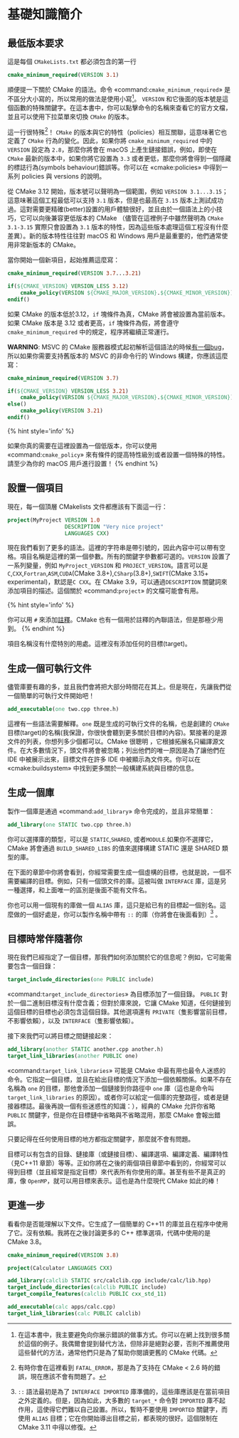 # 基礎知識簡介

## 最低版本要求

這是每個 `CMakeLists.txt` 都必須包含的第一行

```cmake
cmake_minimum_required(VERSION 3.1)
```

順便提一下關於 CMake 的語法。命令 «command:`cmake_minimum_required`»  是不區分大小寫的，所以常用的做法是使用小寫[^1]。 `VERSION` 和它後面的版本號是這個函數的特殊關鍵字。在這本書中，你可以點擊命令的名稱來查看它的官方文檔，並且可以使用下拉菜單來切換 `CMake` 的版本。

這一行很特殊[^2]！ `CMake` 的版本與它的特性（policies）相互關聯，這意味著它也定義了 `CMake` 行為的變化。因此，如果你將 `cmake_minimum_required` 中的 `VERSION` 設定為 `2.8`，那麼你將會在 macOS 上產生鏈接錯誤，例如，即使在 `CMake` 最新的版本中，如果你將它設置為 `3.3` 或者更低，那麼你將會得到一個隱藏的標誌行為(symbols behaviour)錯誤等。你可以在 «cmake:policies» 中得到一系列 policies 與 versions 的說明。

從 CMake 3.12 開始，版本號可以聲明為一個範圍，例如 `VERSION 3.1...3.15`；這意味著這個工程最低可以支持 `3.1` 版本，但是也最高在 `3.15` 版本上測試成功過。這對需要更精確(better)設置的用戶體驗很好，並且由於一個語法上的小技巧，它可以向後兼容更低版本的 CMake （儘管在這裡例子中雖然聲明為 `CMake 3.1-3.15` 實際只會設置為 `3.1` 版本的特性，因為這些版本處理這個工程沒有什麼差異）。新的版本特性往往對 macOS 和 Windows 用戶是最重要的，他們通常使用非常新版本的 CMake。

當你開始一個新項目，起始推薦這麼寫：

```cmake
cmake_minimum_required(VERSION 3.7...3.21)

if(${CMAKE_VERSION} VERSION_LESS 3.12)
    cmake_policy(VERSION ${CMAKE_MAJOR_VERSION}.${CMAKE_MINOR_VERSION})
endif()
```

如果 CMake 的版本低於3.12，`if` 塊條件為真，CMake 將會被設置為當前版本。如果 CMake 版本是 3.12 或者更高，`if` 塊條件為假，將會遵守 `cmake_minimum_required` 中的規定，程序將繼續正常運行。

**WARNING**:  MSVC 的 CMake 服務器模式起初解析這個語法的時候[有一個bug](https://github.com/fmtlib/fmt/issues/809)，所以如果你需要支持舊版本的 MSVC 的非命令行的 Windows 構建，你應該這麼寫：

```cmake
cmake_minimum_required(VERSION 3.7)

if(${CMAKE_VERSION} VERSION_LESS 3.21)
    cmake_policy(VERSION ${CMAKE_MAJOR_VERSION}.${CMAKE_MINOR_VERSION})
else()
    cmake_policy(VERSION 3.21)
endif()
```

{% hint style='info' %}

如果你真的需要在這裡設置為一個低版本，你可以使用 «command:`cmake_policy`» 來有條件的提高特性級別或者設置一個特殊的特性。請至少為你的 macOS 用戶進行設置！
{% endhint %}


## 設置一個項目

現在，每一個頂層 CMakelists 文件都應該有下面這一行：

```cmake
project(MyProject VERSION 1.0
                  DESCRIPTION "Very nice project"
                  LANGUAGES CXX)
```

現在我們看到了更多的語法。這裡的字符串是帶引號的，因此內容中可以帶有空格。項目名稱是這裡的第一個參數。所有的關鍵字參數都可選的。`VERSION` 設置了一系列變量，例如 `MyProject_VERSION` 和 `PROJECT_VERSION`。語言可以是  `C`,`CXX`,`Fortran`,`ASM`,`CUDA`(CMake 3.8+),`CSharp`(3.8+),`SWIFT`(CMake 3.15+  experimental)，默認是`C CXX`。在 CMake 3.9，可以通過`DESCRIPTION` 關鍵詞來添加項目的描述。這個關於 «command:`project`»  的文檔可能會有用。

{% hint style='info' %}

你可以用 `#` 來添加[註釋](https://cmake.org/cmake/help/latest/manual/cmake-language.7.html#comments)。CMake 也有一個用於註釋的內聯語法，但是那極少用到。
{% endhint %}

項目名稱沒有什麼特別的用處。這裡沒有添加任何的目標(target)。

## 生成一個可執行文件

儘管庫要有趣的多，並且我們會將把大部分時間花在其上。但是現在，先讓我們從一個簡單的可執行文件開始吧！

```cmake
add_executable(one two.cpp three.h)
```

這裡有一些語法需要解釋。`one` 既是生成的可執行文件的名稱，也是創建的 `CMake` 目標(target)的名稱(我保證，你很快會聽到更多關於目標的內容)。緊接著的是源文件的列表，你想列多少個都可以。CMake 很聰明 ，它根據拓展名只編譯源文件。在大多數情況下，頭文件將會被忽略；列出他們的唯一原因是為了讓他們在 IDE 中被展示出來，目標文件在許多 IDE 中被顯示為文件夾。你可以在 «cmake:buildsystem» 中找到更多關於一般構建系統與目標的信息。

## 生成一個庫

製作一個庫是通過 «command:`add_library`» 命令完成的，並且非常簡單：

```cmake
add_library(one STATIC two.cpp three.h)
```

你可以選擇庫的類型，可以是 `STATIC`,`SHARED`, 或者`MODULE`.如果你不選擇它，CMake 將會通過 `BUILD_SHARED_LIBS` 的值來選擇構建 STATIC 還是 SHARED 類型的庫。

在下面的章節中你將會看到，你經常需要生成一個虛構的目標，也就是說，一個不需要編譯的目標。例如，只有一個頭文件的庫。這被叫做 `INTERFACE` 庫，這是另一種選擇，和上面唯一的區別是後面不能有文件名。

你也可以用一個現有的庫做一個 `ALIAS` 庫，這只是給已有的目標起一個別名。這麼做的一個好處是，你可以製作名稱中帶有 `::` 的庫（你將會在後面看到）[^3] 。

## 目標時常伴隨著你

現在我們已經指定了一個目標，那我們如何添加關於它的信息呢？例如，它可能需要包含一個目錄：

```cmake
target_include_directories(one PUBLIC include)
```

«command:`target_include_directories`»  為目標添加了一個目錄。 `PUBLIC` 對於一個二進制目標沒有什麼含義；但對於庫來說，它讓 CMake 知道，任何鏈接到這個目標的目標也必須包含這個目錄。其他選項還有 `PRIVATE`（隻影響當前目標，不影響依賴），以及 `INTERFACE`（隻影響依賴）。

接下來我們可以將目標之間鏈接起來：

```cmake
add_library(another STATIC another.cpp another.h)
target_link_libraries(another PUBLIC one)
```

«command:`target_link_libraries`» 可能是 CMake 中最有用也最令人迷惑的命令。它指定一個目標，並且在給出目標的情況下添加一個依賴關係。如果不存在名稱為 `one` 的目標，那他會添加一個鏈接到你路徑中 `one` 庫（這也是命令叫 `target_link_libraries` 的原因）。或者你可以給定一個庫的完整路徑，或者是鏈接器標誌。最後再說一個有些迷惑性的知識：），經典的 CMake 允許你省略 `PUBLIC` 關鍵字，但是你在目標鏈中省略與不省略混用，那麼 CMake 會報出錯誤。

只要記得在任何使用目標的地方都指定關鍵字，那麼就不會有問題。

目標可以有包含的目錄、鏈接庫（或鏈接目標）、編譯選項、編譯定義、編譯特性（見C++11 章節）等等。正如你將在之後的兩個項目章節中看到的，你經常可以得到目標（並且經常是指定目標）來代表所有你使用的庫。甚至有些不是真正的庫，像 `OpenMP`，就可以用目標來表示。這也是為什麼現代 CMake 如此的棒！


## 更進一步

看看你是否能理解以下文件。它生成了一個簡單的 C++11 的庫並且在程序中使用了它。沒有依賴。我將在之後討論更多的 C++ 標準選項，代碼中使用的是 CMake 3.8。

```cmake
cmake_minimum_required(VERSION 3.8)

project(Calculator LANGUAGES CXX)

add_library(calclib STATIC src/calclib.cpp include/calc/lib.hpp)
target_include_directories(calclib PUBLIC include)
target_compile_features(calclib PUBLIC cxx_std_11)

add_executable(calc apps/calc.cpp)
target_link_libraries(calc PUBLIC calclib)

```

[^1]: 在這本書中，我主要避免向你展示錯誤的做事方式。你可以在網上找到很多關於這個的例子。我偶爾會提到替代方法，但除非是絕對必要，否則不推薦使用這些替代的方法，通常他們只是為了幫助你閱讀更舊的 CMake 代碼。
[^2]: 有時你會在這裡看到 `FATAL_ERROR`，那是為了支持在 CMake < 2.6 時的錯誤，現在應該不會有問題了。
[^3]: `::` 語法最初是為了 `INTERFACE IMPORTED` 庫準備的，這些庫應該是在當前項目之外定義的。但是，因為如此，大多數的 `target_*` 命令對 `IMPORTED` 庫不起作用，這使得它們難以自己設置。所以，暫時不要使用 `IMPORTED` 關鍵字，而使用 `ALIAS` 目標；它在你開始導出目標之前，都表現的很好。這個限制在 CMake 3.11 中得以修復。

